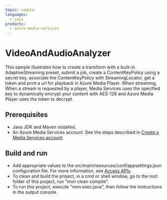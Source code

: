 ```yaml
---
topic: sample
languages:
  - java
products:
  - azure-media-services
---
```


# VideoAndAudioAnalyzer

This sample illustrates how to create a transform with a built-in AdaptiveStreaming preset, submit a job, create a ContentKeyPolicy using a secret key, associate the ContentKeyPolicy with StreamingLocator, get a token and print a url for playback in Azure Media Player. When streaming, When a stream is requested by a player, Media Services uses the specified key to dynamically encrypt your content with AES-128 and Azure Media Player uses the token to decrypt.

## Prerequisites

* Java JDK and Maven installed.
* An Azure Media Services account. See the steps described in [Create a Media Services account](https://docs.microsoft.com/azure/media-services/latest/create-account-cli-quickstart).

## Build and run

* Add appropriate values to the src/main/resources/conf/appsettings.json configuration file. For more information, see [Access APIs](https://docs.microsoft.com/azure/media-services/latest/access-api-cli-how-to).
* To clean and build the project, in a cmd or shell window, go to the root folder of this project, run "mvn clean compile".
* To run this project, execute "mvn exec:java", then follow the instructions in the output console.
